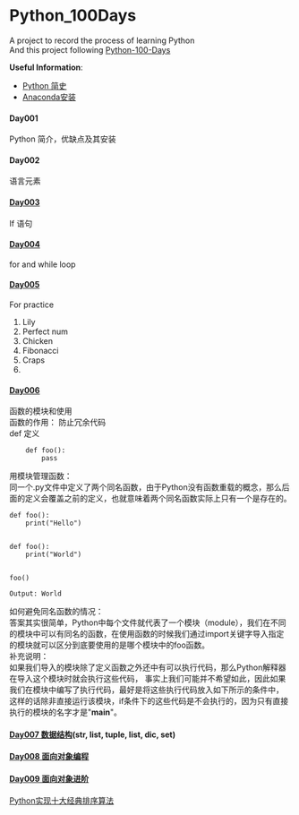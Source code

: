 # Python_100Days
A project to record the process of learning Python  
And this project following [Python-100-Days](https://github.com/jackfrued/Python-100-Days)

**Useful Information**:
- [Python 简史](http://www.cnblogs.com/vamei/archive/2013/02/06/2892628.html)  
- [Anaconda安装](https://www.jianshu.com/p/62f155eb6ac5)  

#### Day001
Python 简介，优缺点及其安装
#### Day002
语言元素
#### [Day003](https://github.com/jingggo/Python_100Days/tree/master/Day01-15/Day003)
If 语句
#### [Day004](https://github.com/jingggo/Python_100Days/tree/master/Day01-15/Day004)
for and while loop
#### [Day005](https://github.com/jingggo/Python_100Days/tree/master/Day01-15/Day005)
For practice
1. Lily
1. Perfect num 
1. Chicken
1. Fibonacci
1. Craps
1. 
#### [Day006](https://github.com/jingggo/Python_100Days/tree/master/Day01-15/Day006)
函数的模块和使用  
函数的作用：
防止冗余代码  
def 定义  
```buildoutcfg
    def foo():
        pass
```
用模块管理函数：  
同一个.py文件中定义了两个同名函数，由于Python没有函数重载的概念，那么后面的定义会覆盖之前的定义，也就意味着两个同名函数实际上只有一个是存在的。  
```
def foo():
    print("Hello")


def foo():
    print("World")


foo()

Output: World
```
如何避免同名函数的情况：  
答案其实很简单，Python中每个文件就代表了一个模块（module），我们在不同的模块中可以有同名的函数，在使用函数的时候我们通过import关键字导入指定的模块就可以区分到底要使用的是哪个模块中的foo函数。  
补充说明：  
如果我们导入的模块除了定义函数之外还中有可以执行代码，那么Python解释器在导入这个模块时就会执行这些代码，
事实上我们可能并不希望如此，因此如果我们在模块中编写了执行代码，最好是将这些执行代码放入如下所示的条件中，
这样的话除非直接运行该模块，if条件下的这些代码是不会执行的，因为只有直接执行的模块的名字才是"__main__"。

#### [Day007 数据结构](https://github.com/jingggo/Python_100Days/blob/master/Day01-15/Day007/CommonDataStructure.md)(str, list, tuple, list, dic, set)
#### [Day008 面向对象编程](https://github.com/jingggo/Python_100Days/tree/master/Day01-15/Day008/面向对象编程基础.ipynb)
#### [Day009 面向对象进阶](https://github.com/jingggo/Python_100Days/tree/master/Day01-15/Day009)
[Python实现十大经典排序算法](https://cloud.tencent.com/developer/article/1108770)
